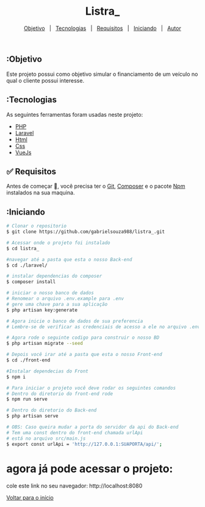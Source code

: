 

<h1 align="center">Listra_</h1>

<p align="center">
  <a href="#Objetivo">Objetivo</a> &#xa0; | &#xa0; 
  <a href="#Tecnologias">Tecnologias</a> &#xa0; | &#xa0;
  <a href="#Requisitos">Requisitos</a> &#xa0; | &#xa0;
  <a href="#Iniciando">Iniciando</a> &#xa0; | &#xa0;
  <a href="https://github.com/gabrielsouza988" target="_blank">Autor</a>
</p>

<br>

## :Objetivo ##

Este projeto possui como objetivo simular o financiamento de um veículo no qual o cliente possui interesse.

## :Tecnologias ##

As seguintes ferramentas foram usadas neste projeto:

- [PHP](https://www.php.net/)
- [Laravel](https://laravel.com/)
- [Html](https://developer.mozilla.org/pt-BR/docs/Web/HTML/)
- [Css](https://devdocs.io/css/)
- [VueJs](https://vuejs.org/)

## :white_check_mark: Requisitos ##

Antes de começar :checkered_flag:, você precisa ter o [Git](https://git-scm.com), [Composer](https://getcomposer.org/) e o pacote [Npm](https://nodejs.org/en/docs/) instalados na sua maquina.

## :Iniciando ##

```bash
# Clonar o repositorio
$ git clone https://github.com/gabrielsouza988/listra_.git

# Acessar onde o projeto foi instalado
$ cd listra_

#navegar até a pasta que esta o nosso Back-end
$ cd ./laravel/

# instalar dependencias do composer
$ composer install

# iniciar o nosso banco de dados
# Renomear o arquivo .env.example para .env
# gere uma chave para a sua aplicação
$ php artisan key:generate

# Agora inicie o banco de dados de sua preferencia
# Lembre-se de verificar as credenciais de acesso a ele no arquivo .env

# Agora rode o seguinte codigo para construir o nosso BD
$ php artisan migrate --seed

# Depois você irar até a pasta que esta o nosso Front-end
$ cd ./front-end

#Instalar dependecias do Front
$ npm i

# Para iniciar o projeto você deve rodar os seguintes comandos
# Dentro do diretorio do front-end rode
$ npm run serve

# Dentro do diretorio do Back-end
$ php artisan serve

# OBS: Caso queira mudar a porta do servidor da api do Back-end
# Tem uma const dentro do front-end chamada urlApi
# está no arquivo src/main.js
$ export const urlApi = 'http://127.0.0.1:SUAPORTA/api/';

```

# agora já pode acessar o projeto:
cole este link no seu navegador: http://localhost:8080

<a href="#top">Voltar para o início</a>
